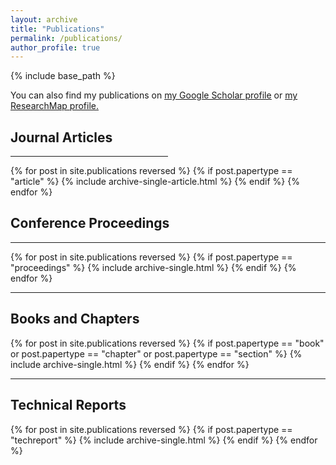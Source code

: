 ```yaml
---
layout: archive
title: "Publications"
permalink: /publications/
author_profile: true
---
```


<!-- {% if author.googlescholar %} -->
  
<!-- {% endif %} -->

{% include base_path %}

<p>You can also find my publications on <u><a href="{{site.author.googlescholar}}">my Google Scholar profile</a></u> or <u><a href="{{site.author.researchmap}}">my ResearchMap profile</a>.</u></p>

<h2>Journal Articles</h2>
<hr style="width:50%">

{% for post in site.publications reversed %}
  {% if post.papertype == "article" %}
    {% include archive-single-article.html %}
  {% endif %}
{% endfor %}

<h2>Conference Proceedings</h2>
<hr>

{% for post in site.publications reversed %}
  {% if post.papertype == "proceedings" %}
    {% include archive-single.html %}
  {% endif %}
{% endfor %}

<hr>
<h2>Books and Chapters</h2>

{% for post in site.publications reversed %}
  {% if post.papertype == "book" or post.papertype == "chapter" or post.papertype == "section" %}
    {% include archive-single.html %}
  {% endif %}
{% endfor %}

<hr>
<h2>Technical Reports</h2>

{% for post in site.publications reversed %}
  {% if post.papertype == "techreport" %}
    {% include archive-single.html %}
  {% endif %}
{% endfor %}
